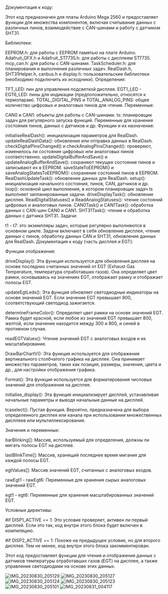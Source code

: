 Документация к коду:

Этот код предназначен для платы Arduino Mega 2560 и предоставляет функции для множества компонентов, включая считывание данных с различных пинов, взаимодействие с CAN-шинами и работу с датчиком SHT31.

Библиотеки:

EEPROM.h: для работы с EEPROM памятью на плате Arduino.
Adafruit_GFX.h и Adafruit_ST7735.h: для работы с дисплеем ST7735.
mcp_can.h: для работы с CAN-шинами.
TaskScheduler.h: для планирования и выполнения различных задач.
RealDash.h, SHT31Helper.h, canbus.h и display.h: пользовательские библиотеки (необходимо подключить их исходники).
Определения:

TFT_LED: пин для управления подсветкой дисплея.
EGT1_LED - EGT6_LED: пины для индикации (предположительно, относятся к термопарам).
TOTAL_DIGITAL_PINS и TOTAL_ANALOG_PINS: общее количество цифровых и аналоговых пинов для чтения.
Переменные:

CAN0 и CAN1: объекты для работы с CAN-шинами.
ts: планировщик задач для регулярного запуска функций.
Переменные для хранения состояния пинов, данных с датчиков и др.
Функции и их назначение:

initialiseRealDash(): инициализация параметров для RealDash.
updateRealDashData(): обновление или отправка данных в RealDash.
checkDigitalPinsChanged() и checkAnalogPinsChanged(): проверяют, изменилось ли состояние цифровых или аналоговых пинов соответственно.
updateDigitalBufferAndSave() и updateAnalogBufferAndSave(): сохраняют текущее состояние пинов и записывают их в EEPROM.
saveStateToEEPROM() и saveAnalogStatesToEEPROM(): сохранение состояний пинов в EEPROM.
RealDashUpdateTask(): обновление данных для RealDash.
setup(): инициализация начального состояния, пинов, CAN, датчиков и др.
loop(): основной цикл выполнения, в котором планировщик задач ts выполняет запланированные задачи.
driveDisplayTask(): обновление дисплея.
ReadDigitalStatuses() и ReadAnalogStatuses(): чтение состояний цифровых и аналоговых пинов.
CAN0Task() и CAN1Task(): обработка данных с CAN-шин CAN0 и CAN1.
SHT31Task(): чтение и обработка данных с датчика SHT31.
Задачи:

t1 - t7: это экземпляры задач, которые регулярно выполняются в основном цикле. Задачи включают в себя обновление дисплея, чтение данных с пинов, обработку данных CAN и SHT31, обновление данных для RealDash.
Документация к коду (часть дисплея и EGT):

Функции отображения:

driveDisplay(): Эта функция используется для обновления дисплея на основе последних считанных значений от EGT (Exhaust Gas Temperature, температура отработавших газов). Она определяет цвет рамки, основываясь на значениях EGT, отображает рамку и отображает полосы EGT.

updateEgtLeds(): Эта функция обновляет светодиодные индикаторы на основе значений EGT. Если значение EGT превышает 800, соответствующий светодиод зажигается.

determineFrameColor(): Определяет цвет рамки на основе значений EGT. Рамка будет красной, если любое из значений EGT превышает 800, желтой, если значение находится между 300 и 800, и синей в противном случае.

readEGTValues(): Чтение значений EGT с аналоговых входов и их масштабирование.

DrawBarChartV(): Эта функция используется для отображения вертикального столбчатого графика на дисплее. Она принимает множество параметров, таких как позиция, размеры, значения, цвета и др., для настройки отображения графика.

Format(): Эта функция используется для форматирования числовых значений для отображения на дисплее.

initialise_display(): Эта функция инициализирует дисплей, устанавливая начальные параметры и выводя начальные данные на дисплей.

tcaselect(): Пустая функция. Вероятно, предназначена для выбора определенного дисплея или канала при использовании множественных дисплеев или мультиплексирования.

Значения и переменные:

barBlinking[]: Массив, используемый для определения, должны ли мигать полосы EGT на дисплее.

lastBlinkTime[]: Массив, хранящий последнее время мигания для каждой полосы EGT.

egtValues[]: Массив значений EGT, считанных с аналоговых входов.

rawEgt1 - rawEgt6: Переменные для хранения сырых аналоговых значений EGT.

egt1 - egt6: Переменные для хранения масштабированных значений EGT.

Условные директивы:

#if DISP1_ACTIVE == 1: Это условие проверяет, активен ли первый дисплей. Если это так, код внутри этого блока будет включен в компиляцию.

#if DISP2_ACTIVE == 1: Похоже на предыдущее условие, но для второго дисплея. Тем не менее, код внутри этого блока закомментирован.

Этот код предоставляет функции для чтения и отображения данных с датчиков температуры отработавших газов (EGT) на дисплее, а также управления светодиодами на основе этих данных.

![IMG_20230830_205129](https://github.com/Ms3pro/CAN2/assets/133560006/810cc9db-df73-40b5-afbe-ef9d334ac109)
![IMG_20230830_205127](https://github.com/Ms3pro/CAN2/assets/133560006/d7d8d79e-3ffc-4c60-9a35-a89526c2d889)
![IMG_20230830_205124](https://github.com/Ms3pro/CAN2/assets/133560006/b210969e-0e7d-40a9-ba30-7bb43334976f)
![IMG_20230830_205123](https://github.com/Ms3pro/CAN2/assets/133560006/ffae4b4a-7c8b-4f5b-bd7d-a4b9dbfdec65)
![IMG_20230830_205101](https://github.com/Ms3pro/CAN2/assets/133560006/2ca85683-e66f-4966-8eba-64967d23d024)
![IMG_20230831_004117](https://github.com/Ms3pro/CAN2/assets/133560006/74515340-0c72-487b-9aa4-d26c99a698fe)
